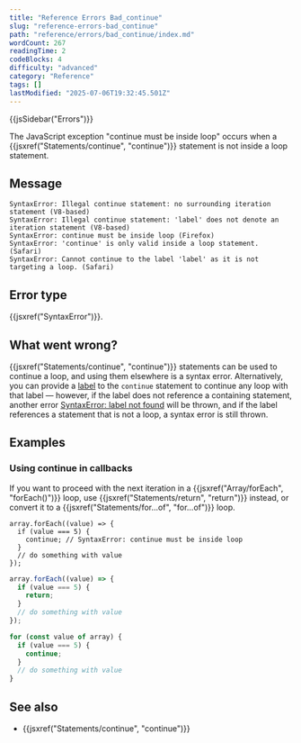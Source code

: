 ```yaml
---
title: "Reference Errors Bad_continue"
slug: "reference-errors-bad_continue"
path: "reference/errors/bad_continue/index.md"
wordCount: 267
readingTime: 2
codeBlocks: 4
difficulty: "advanced"
category: "Reference"
tags: []
lastModified: "2025-07-06T19:32:45.501Z"
---
```



{{jsSidebar("Errors")}}

The JavaScript exception "continue must be inside loop" occurs when a {{jsxref("Statements/continue", "continue")}} statement is not inside a loop statement.

## Message

```plain
SyntaxError: Illegal continue statement: no surrounding iteration statement (V8-based)
SyntaxError: Illegal continue statement: 'label' does not denote an iteration statement (V8-based)
SyntaxError: continue must be inside loop (Firefox)
SyntaxError: 'continue' is only valid inside a loop statement. (Safari)
SyntaxError: Cannot continue to the label 'label' as it is not targeting a loop. (Safari)
```

## Error type

{{jsxref("SyntaxError")}}.

## What went wrong?

{{jsxref("Statements/continue", "continue")}} statements can be used to continue a loop, and using them elsewhere is a syntax error. Alternatively, you can provide a [label](/en-US/docs/Web/JavaScript/Reference/Statements/label) to the `continue` statement to continue any loop with that label — however, if the label does not reference a containing statement, another error [SyntaxError: label not found](/en-US/docs/Web/JavaScript/Reference/Errors/Label_not_found) will be thrown, and if the label references a statement that is not a loop, a syntax error is still thrown.

## Examples

### Using continue in callbacks

If you want to proceed with the next iteration in a {{jsxref("Array/forEach", "forEach()")}} loop, use {{jsxref("Statements/return", "return")}} instead, or convert it to a {{jsxref("Statements/for...of", "for...of")}} loop.

```js-nolint example-bad
array.forEach((value) => {
  if (value === 5) {
    continue; // SyntaxError: continue must be inside loop
  }
  // do something with value
});
```

```js example-good
array.forEach((value) => {
  if (value === 5) {
    return;
  }
  // do something with value
});
```

```js example-good
for (const value of array) {
  if (value === 5) {
    continue;
  }
  // do something with value
}
```

## See also

- {{jsxref("Statements/continue", "continue")}}
